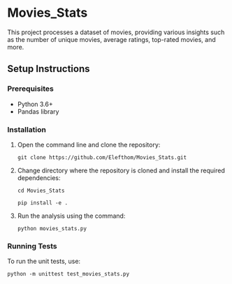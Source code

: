 # Movies_Stats
This project processes a dataset of movies, providing various insights such as the number of unique movies, average ratings, top-rated movies, and more.

## Setup Instructions

### Prerequisites

- Python 3.6+
- Pandas library

### Installation

1. Open the command line and clone the repository:
    ```
    git clone https://github.com/Elefthom/Movies_Stats.git
    ```

2. Change directory where the repository is cloned and install the required dependencies:
    ```
    cd Movies_Stats
    ```
    ```
    pip install -e .
    ```

4. Run the analysis using the command:
   ```
   python movies_stats.py
   ```

### Running Tests

To run the unit tests, use:
```
python -m unittest test_movies_stats.py
```
